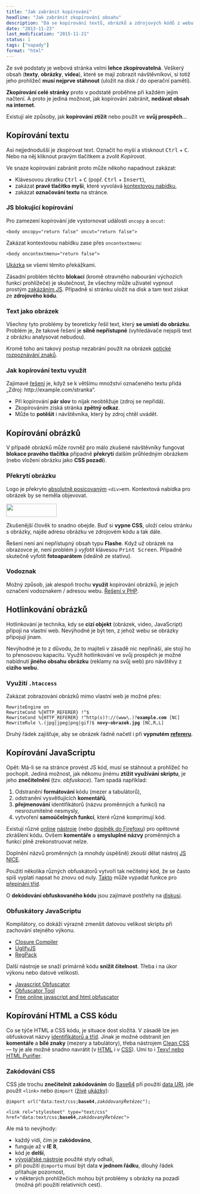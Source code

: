 ```yaml
---
title: "Jak zabránit kopírování"
headline: "Jak zabránit zkopírování obsahu"
description: "Dá se kopírování textů, obrázků a zdrojových kódů z webu zabránit? Jak kopírování využít ve svůj prospěch."
date: "2013-11-23"
last_modification: "2015-11-21"
status: 1
tags: ["napady"]
format: "html"
---
```


<p>Ze své podstaty je webová stránka velmi <b>lehce zkopírovatelná</b>. Veškerý obsah (<b>texty</b>, <b>obrázky</b>, <b>videa</b>), které se mají zobrazit návštěvníkovi, si totiž jeho prohlížeč <b>musí nejprve stáhnout</b> (uložit na disk / do operační paměti).</p>

<p><b>Zkopírování celé stránky</b> proto v podstatě proběhne při každém jejím načtení. A proto je jediná možnost, jak kopírování zabránit, <b>nedávat obsah na internet</b>.</p>

<p>Existují ale způsoby, jak <b>kopírování ztížit</b> nebo použít ve <b>svůj prospěch</b>…</p>





<h2 id="text">Kopírování textu</h2>

<p>Asi nejjednodušší je zkopírovat text. Označit ho myší a stisknout <kbd>Ctrl</kbd> + <kbd>C</kbd>. Nebo na něj kliknout pravým tlačítkem a zvolit <i>Kopírovat</i>.</p>

<p>Ve snaze kopírování zabránit proto může někoho napadnout zakázat:</p>

<ul>
  <li>Klávesovou zkratku <kbd>Ctrl</kbd> + <kbd>C</kbd> (popř. <kbd>Ctrl</kbd> + <kbd>Insert</kbd>),</li>
  <li>zakázat <b>pravé tlačítko myši</b>, které vyvolává <a href="/kontextova-nabidka">kontextovou nabídku</a>,</li>
  <li>zakázat <b>označování textu</b> na stránce.</li>
</ul>




<h3 id="js-blokovani">JS blokující kopírování</h3>

<p>Pro zamezení kopírování jde vystornovat události <code>oncopy</code> a <code>oncut</code>:</p>

<pre><code>&lt;body oncopy="return false" oncut="return false"></code></pre>

<p>Zakázat kontextovou nabídku zase přes <code>oncontextmenu</code>:</p>

<pre><code>&lt;body oncontextmenu="return false"></code></pre>

<p><a href="https://kod.djpw.cz/kxt">Ukázka</a> se všemi těmito překážkami.</p>

<p>Zásadní problém těchto <b>blokací</b> (kromě otravného nabourání výchozích funkcí prohlížeče) je skutečnost, že všechny může uživatel vypnout prostým <a href="/vyvojarske-nastroje#zakazani">zakázáním JS</a>. Případně si stránku uložit na disk a tam text získat ze <b>zdrojového kódu</b>.</p>






<h3 id="text-obrazek">Text jako obrázek</h3>

<p>Všechny tyto problémy by teoreticky řešil text, který <b>se umístí do obrázku</b>. Problém je, že takové řešení je <b>silně nepřístupné</b> (vyhledávače nejspíš text z obrázku analysovat nebudou).</p>

<p>Kromě toho ani takový postup nezabrání použít na obrázek <a href="http://cs.wikipedia.org/wiki/OCR">optické rozpoznávání znaků</a>.</p>



<h3 id="vyuziti-kopirovani">Jak kopírování textu využít</h3>

<p>Zajímavé <a href="http://diskuse.jakpsatweb.cz/?action=vthread&forum=8&topic=118171">řešení</a> je, když se k většímu množství označeného textu přidá „Zdroj: http://example.com/stranka“.</p>

<ul>
  <li>Při kopírování <b>pár slov</b> to nijak neobtěžuje (zdroj se nepřidá).</li>
  <li>Zkopírováním získá stránka <b>zpětný odkaz</b>.</li>
  <li>Může to <b>potěšit</b> i návštěvníka, který by zdroj chtěl uvádět.</li>
</ul>


<h2 id="obrazky">Kopírování obrázků</h2>

<p>V případě obrázků může rovněž pro málo zkušené návštěvníky fungovat <b>blokace pravého tlačítka</b> případně <b>překrytí</b> dalším průhledným obrázkem (nebo vložení obrázku jako <b>CSS pozadí</b>).</p>



<h3>Překrytí obrázku</h3>

<p>Logo je překryto <a href="/position#absolute">absolutně posicovaným</a> <code>&lt;div></code>em. Kontextová nabídka pro obrázek by se neměla objevovat.</p>

<div class="live">
  <style>
    .obrazek {position: relative}
    .prekryt {width: 135px; height: 35px; background: #fff; opacity: 0; filter: alpha(opacity=0); position: absolute;}
  </style>
  <div class="obrazek">
    <div class="prekryt"></div>
    <img src="/images/logo2.png" width="135" height="35">
  </div>
</div>

<p>Zkušenější člověk to snadno obejde. Buď si <b>vypne CSS</b>, uloží celou stránku s obrázky, najde adresu obrázku ve zdrojovém kódu a tak dále.</p>

<p>Řešení není ani nepřístupný obsah typu <b>Flashe</b>. Když už obrázek na obrazovce je, není problém ji <i>vyfotit</i> klávesou <kbd>Print Screen</kbd>. Případně skutečně vyfotit <b>fotoaparátem</b> (ideálně ze <span title='Nebo s použitím strouhanky.'>stativu</span>).</p>

<h3 id="vodoznak">Vodoznak</h3>
<p>Možný způsob, jak alespoň trochu <b>využít</b> kopírování obrázků, je jejich označení vodoznakem / adresou webu. <a href="http://php.vrana.cz/vodotisk.php">Řešení v PHP</a>.</p>

<h2 id="hotlinkovani-obrazku">Hotlinkování obrázků</h2>
<p>Hotlinkování je technika, kdy se <b>cizí objekt</b> (obrázek, video, JavaScript) připojí na vlastní web. Nevýhodné je být ten, z jehož webu se obrázky připojují jinam.</p>

<p>Nevýhodné je to z důvodu, že to majiteli v zásadě nic nepřináší, ale stojí ho to přenosovou kapacitu. Využít hotlinkování ve svůj prospěch je možné nabídnutí <b>jiného obsahu obrázku</b> (reklamy na svůj web) pro návštěvy z <b>cizího webu</b>.</p>

<h3 id="htaccess">Využití <code>.htaccess</code></h3>
<p>Zakázat zobrazování obrázků mimo vlastní web je možné přes:</p>

<pre><code>RewriteEngine on
RewriteCond %{HTTP_REFERER} !^$
RewriteCond %{HTTP_REFERER} !^http(s)?://(www\.)?<b>example.com</b> [NC]
RewriteRule \.(jpg|jpeg|png|gif)$ <b>novy-obrazek.jpg</b> [NC,R,L]</code></pre>

<p>Druhý řádek zajišťuje, aby se obrázek řádně načetl i při <b>vypnutém <a href="/referer">refereru</a></b>.</p>

<h2 id="js">Kopírování JavaScriptu</h2>
<p>Opět: Má-li se na stránce provést JS kód, musí se stáhnout a prohlížeč ho pochopit. Jediná možnost, jak někomu jinému <b>ztížit využívání skriptu</b>, je jeho <b>znečitelnění</b> (tzv. <i>obfuskace</i>). Tam spadá například:</p>

<ol>
  <li>Odstranění <b>formátování</b> kódu (mezer a tabulátorů),</li>
  <li>odstranění vysvětlujících <b>komentářů</b>,</li>
  <li><b>přejmenování</b> identifikátorů (názvu proměnných a funkcí) na nesrozumitelné nesmysly,</li>
  <li>vytvoření <b>samoúčelných funkcí</b>, které různé komprimují kód.</li>
</ol>

<p>Existují různé <a href="http://jsbeautifier.org/">online</a> <a href="http://www.jspretty.com/">nástroje</a> (nebo <a href="https://addons.mozilla.org/cs/firefox/addon/javascript-deobfuscator/">doplněk do Firefoxu</a>) pro opětovné zkrášlení kódu. Ovšem <b>komentáře</b> a <b>smysluplné názvy</b> proměnných a funkcí plně zrekonstruovat nelze.</p>

<p>Doplnění názvů proměnných (a mnohdy úspěšně) zkouší dělat nástroj <a href="http://www.jsnice.org/">JS NICE</a>.</p>

<p>Použití několika různých obfuskátorů vytvoří tak nečitelný kód, že se často spíš vyplatí napsat ho znovu od nuly. <a href="https://kod.djpw.cz/ycu">Takto</a> může vypadat funkce pro <a href="/prepinani-trid">přepínání tříd</a>.</p>

<p>O <b>dekódování obfuskovaného kódu</b> jsou zajímavé postřehy na <a href="http://diskuse.jakpsatweb.cz/?action=vthread&forum=8&topic=153249">diskusi</a>.</p>

<h3 id="obfuskatory">Obfuskátory JavaScriptu</h3>

<p>Kompilátory, co dokáží výrazně zmenšit datovou velikost skriptu při zachování stejného výkonu.</p>

<div class="external-content">
  <ul>
    <li><a href="http://closure-compiler.appspot.com/home">Closure Compiler</a></li>
    <li><a href="http://marijnhaverbeke.nl/uglifyjs">UglifyJS</a></li>
    <li><a href="http://siorki.github.io/regPack.html">RegPack</a></li>
  </ul>
</div>

<p>Další nástroje se snaží primárně kódu <b>snížit čitelnost</b>. Třeba i na úkor výkonu nebo datové velikosti.</p>

<div class="external-content">
  <ul>
    <li><a href="http://javascriptobfuscator.com/">Javascript Obfuscator</a></li>
    <li><a href="http://www.jsobfuscate.com/index.php">Obfuscator Tool</a></li>
    <li><a href="http://obfuscatorjavascript.com/">Free online javascript and html obfuscator</a></li>
  </ul>
</div>
  
<h2 id="html-css">Kopírování HTML a CSS kódu</h2>
<p>Co se týče HTML a CSS kódu, je situace dost složitá. V zásadě lze jen obfuskovat názvy <a href="/id-class">identifikátorů a tříd</a>. Jinak je možné odstranit jen <b>komentáře</b> a <b>bílé znaky</b> (mezery a tabulátory), třeba nástrojem <a href="http://www.cleancss.com/">Clean CSS</a> — ty je ale možné snadno navrátit (v <a href="http://www.dirtymarkup.com/">HTML</a> i v <a href="http://cssbeautify.com/">CSS</a>). Umí to i <a href="/vycisteni-kodu">Texy! nebo HTML Purifier</a>.</p>

<h3 id="zakodovani-css">Zakódování CSS</h3>
<p>CSS jde trochu <b>znečitelnit zakódováním</b> do <a href="http://www.freeformatter.com/base64-encoder.html">Base64</a> při použití <a href="/data-uri">data URI</a>, jde použít <code>&lt;link></code> nebo <code>@import</code> (<a href="https://kod.djpw.cz/ihu">živé</a> <a href="https://kod.djpw.cz/mhu">ukázky</a>):</p>

<pre><code>@import url("data:text/css;<b>base64</b>,<i>zakódovanýŘetězec</i>");</code></pre>

<pre><code>&lt;link rel="stylesheet" type="text/css" href="data:text/css;<b>base64</b>,<i>zakódovanýŘetězec</i>"></code></pre>

<p>Ale má to nevýhody:</p>

<ul>
  <li>každý vidí, čím je <b>zakódováno</b>,</li>
  <li>funguje až v <b>IE 8</b>,</li>
  <li>kód je <b>delší</b>,</li>
  <li><a href="/vyvojarske-nastroje">vývojářské nástroje</a> použité styly odhalí,</li>
  <li>při použití <code>@import</code>u musí být data <b>v jednom řádku</b>, dlouhý řádek přitahuje pozornost,</li>
  <li>v některých prohlížečích mohou být problémy s obrázky na pozadí (možná při použití relativních cest).</li>
</ul>
